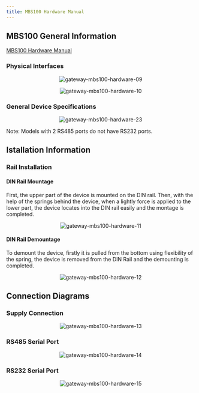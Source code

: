 ```yaml
---
title: MBS100 Hardware Manual
---
```

## MBS100 General Information

[MBS100 Hardware Manual](https://www.mikrodev.com/wp-content/uploads/2025/08/MIKRODEV_HM_MBS100_en.pdf)

### Physical Interfaces

<center>

![gateway-mbs100-hardware-09](/img/gateway-mbs100-hardware-09.png)

</center>

<center>

![gateway-mbs100-hardware-10](/img/gateway-mbs100-hardware-10.png)

</center>

### General Device Specifications

<center>

![gateway-mbs100-hardware-23](/img/gateway-mbs100-hardware-23.png)

</center>

Note: Models with 2 RS485 ports do not have RS232 ports.

## Istallation Information 

### Rail Installation

#### DIN Rail Mountage
First, the upper part of the device is mounted on the DIN rail. Then, with the help of the
springs behind the device, when a lightly force is applied to the lower part, the device
locates into the DIN rail easily and the montage is completed.

<center>

![gateway-mbs100-hardware-11](/img/gateway-mbs100-hardware-11.png)

</center>

#### DIN Rail Demountage
To demount the device, firstly it is pulled from the bottom using flexibility of the spring,
the device is removed from the DIN Rail and the demounting is completed.

<center>

![gateway-mbs100-hardware-12](/img/gateway-mbs100-hardware-12.png)

</center>

## Connection Diagrams

### Supply Connection

<center>

![gateway-mbs100-hardware-13](/img/gateway-mbs100-hardware-13.png)

</center>

### RS485 Serial Port

<center>

![gateway-mbs100-hardware-14](/img/gateway-mbs100-hardware-14.png)

</center>

### RS232 Serial Port

<center>

![gateway-mbs100-hardware-15](/img/gateway-mbs100-hardware-15.png)

</center>
